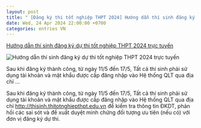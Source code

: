 ```yaml
---
layout: post
title: " [Đăng ký thi tốt nghiệp THPT 2024] Hướng dẫn thí sinh đăng ký dự thi tốt nghiệp THPT 2024 trực tuyến"
date: Wed, 24 Apr 2024 22:00:00 +0700
categories: entries VN
---
```

[Hướng dẫn thí sinh đăng ký dự thi tốt nghiệp THPT 2024 trực tuyến](https://xaydungchinhsach.chinhphu.vn/huong-dan-thi-sinh-dang-ky-du-thi-tot-nghiep-thpt-2024-truc-tuyen-119240424154315698.htm)

![Hướng dẫn thí sinh đăng ký dự thi tốt nghiệp THPT 2024 trực tuyến](https://xdcs.cdnchinhphu.vn/zoom/600_315/446259493575335936/2024/4/24/thitn-171394774994656402820-0-0-496-794-crop-1713947760367171050927.jpg)

Sau khi đăng ký thành công, từ ngày 11/5 đến 17/5, Tất cả thí sinh phải sử dụng tài khoản và mật khẩu được cấp đăng nhập vào Hệ thống QLT qua địa chỉ ...

Sau khi đăng ký thành công, từ ngày 11/5 đến 17/5, Tất cả thí sinh phải sử dụng tài khoản và mật khẩu được cấp đăng nhập vào Hệ thống QLT qua địa chỉ http://thisinh.thitotnghiepthpt.edu.vn để kiểm tra thông tin ĐKDT, phản hồi các sai sót và đề xuất duyệt minh chứng đối tượng ưu tiên (nếu có) với đơn vị đăng ký dự thi.



